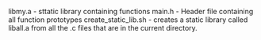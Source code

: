 libmy.a - sttatic library containing functions
main.h - Header file containing all function prototypes
create_static_lib.sh - creates a static library called liball.a from all the .c files that are in the current directory.
